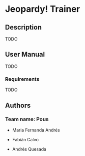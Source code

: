 # Jeopardy! Trainer

## Description

TODO

## User Manual

TODO

### Requirements

TODO

## Authors

### Team name: Pous

* Maria Fernanda Andrés

* Fabián Calvo

* Andrés Quesada
